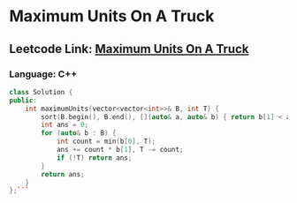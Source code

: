 # Maximum Units On A Truck

## Leetcode Link: [Maximum Units On A Truck](https://leetcode.com/problems/maximum-units-on-a-truck/)
### Language: C++

```cpp
class Solution {
public:
    int maximumUnits(vector<vector<int>>& B, int T) {
        sort(B.begin(), B.end(), [](auto& a, auto& b) { return b[1] < a[1];});
        int ans = 0;
        for (auto& b : B) {
            int count = min(b[0], T);
            ans += count * b[1], T -= count;
			if (!T) return ans;
        }
        return ans;
    }
};```



